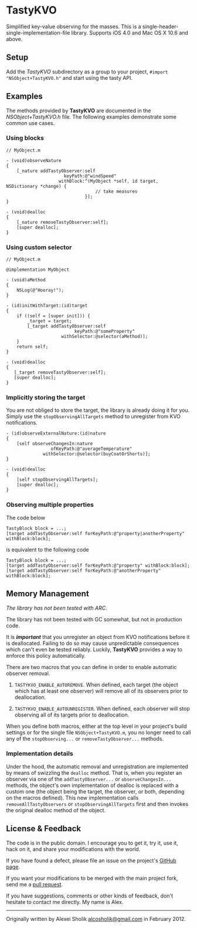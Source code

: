 TastyKVO
========

Simplified key-value observing for the masses. This is a
single-header-single-implementation-file library. Supports iOS 4.0 and Mac OS X
10.6 and above.


## Setup ##

Add the _TastyKVO_ subdirectory as a group to your project, `#import
"NSObject+TastyKVO.h"` and start using the tasty API.


## Examples ##

The methods provided by **TastyKVO** are documented in the
_NSObject+TastyKVO.h_ file. The following examples demonstrate some common use
cases.

### Using blocks ###

```objc
// MyObject.m

- (void)observeNature
{
    [_nature addTastyObserver:self
                      keyPath:@"windSpeed"
                    withBlock:^(MyObject *self, id target, NSDictionary *change) {
                                  // take measures
                              }];
}

- (void)dealloc
{
    [_nature removeTastyObserver:self];
    [super dealloc];
}
```

### Using custom selector ###

```objc
// MyObject.m

@implementation MyObject

- (void)aMethod
{
    NSLog(@"Hooray!");
}

- (id)initWithTarget:(id)target
{
    if ((self = [super init])) {
        _target = target;
        [_target addTastyObserver:self
                          keyPath:@"someProperty"
                     withSelector:@selector(aMethod)];
    }
    return self;
}

- (void)dealloc
{
   [_target removeTastyObserver:self];
   [super dealloc];
}
```

### Implicitly storing the target ###

You are not obliged to store the target, the library is already doing it for
you. Simply use the `stopObservingAllTargets` method to unregister from KVO
notifications.

```objc
- (id)observeExternalNature:(id)nature
{
    [self observeChangesIn:nature
                 ofKeyPath:@"averageTemperature"
              withSelector:@selector(buyCoatOrShorts)];
}

- (void)dealloc
{
    [self stopObservingAllTargets];
    [super dealloc];
}
```

### Observing multiple properties ###

The code below

```objc
TastyBlock block = ...;
[target addTastyObserver:self forKeyPath:@"property|anotherProperty" withBlock:block];
```

is equivalent to the following code

```objc
TastyBlock block = ...;
[target addTastyObserver:self forKeyPath:@"property" withBlock:block];
[target addTastyObserver:self forKeyPath:@"anotherProperty" withBlock:block];
```


## Memory Management ##

_The library has not been tested with ARC_.

The library has not been tested with GC somewhat, but not in production code.

It is ***important*** that you unregister an object from KVO notifications
before it is deallocated. Failing to do so may cause unpredictable consequences
which can't even be tested reliably. Luckily, **TastyKVO** provides a way to
enforce this policy automatically.

There are two macros that you can define in order to enable automatic observer
removal.

1. `TASTYKVO_ENABLE_AUTOREMOVE`. When defined, each target (the object which
   has at least one observer) will remove all of its observers prior to
   deallocation.

2. `TASTYKVO_ENABLE_AUTOUNREGISTER`. When defined, each observer will stop
   observing all of its targets prior to deallocation.

When you define both macros, either at the top level in your project's build
settings or for the single file `NSObject+TastyKVO.m`, you no longer need to
call any of the `stopObserving...` or `removeTastyObserver...` methods.

### Implementation details ###

Under the hood, the automatic removal and unregistration are implemented by
means of swizzling the `dealloc` method. That is, when you register an observer
via one of the `addTastyObserver...` or `observeChangesIn...` methods, the
object's own implementation of dealloc is replaced with a custom one (the
object being the target, the observer, or both, depending on the macros
defined). This new implementation calls `removeAllTastyObservers` or
`stopObservingAllTargets` first and then invokes the original dealloc method of
the object.


## License & Feedback ##

The code is in the public domain. I encourage you to get it, try it, use it,
hack on it, and share your modifications with the world.

If you have found a defect, please file an issue on the project's [GitHub
page][1].

If you want your modifications to be merged with the main project fork, send me
a [pull request][2].

If you have suggestions, comments or other kinds of feedback, don't hesitate to
contact me directly. My name is Alex.

---

Originally written by Alexei Sholik <alcosholik@gmail.com> in February 2012.


  [1]: https://github.com/alco/TastyKVO
  [2]: https://github.com/alco/TastyKVO/pulls
